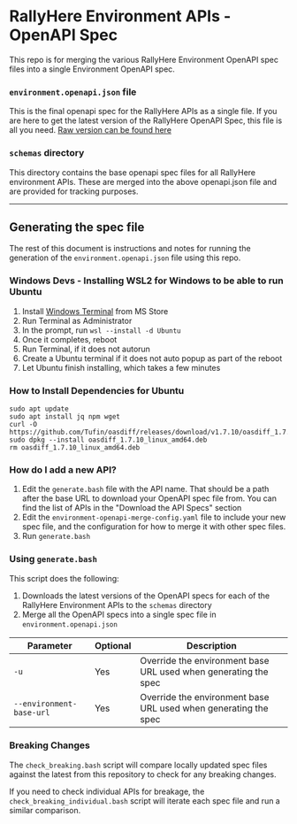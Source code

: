# RallyHere Environment APIs - OpenAPI Spec

This repo is for merging the various RallyHere Environment OpenAPI spec files into a single Environment OpenAPI spec.

### `environment.openapi.json` file

This is the final openapi spec for the RallyHere APIs as a single file.  If you are here to get the latest version of the RallyHere OpenAPI Spec, this file is all you need.  [Raw version can be found here](https://github.com/RallyHereInteractive/openapi-spec-environment/blob/main/environment.openapi.json)


### `schemas` directory

This directory contains the base openapi spec files for all RallyHere environment APIs.  These are merged into the above openapi.json file and are provided for tracking purposes.

---

## Generating the spec file

The rest of this document is instructions and notes for running the generation of the `environment.openapi.json` file using this repo.

### Windows Devs - Installing WSL2 for Windows to be able to run Ubuntu
1. Install [Windows Terminal](https://apps.microsoft.com/store/detail/windows-terminal/9N0DX20HK701?hl=en-us&gl=us&rtc=1) from MS Store
2. Run Terminal as Administrator
3. In the prompt, run `wsl --install -d Ubuntu`
4. Once it completes, reboot
5. Run Terminal, if it does not autorun
6. Create a Ubuntu terminal if it does not auto popup as part of the reboot
7. Let Ubuntu finish installing, which takes a few minutes

### How to Install Dependencies for Ubuntu
```
sudo apt update
sudo apt install jq npm wget
curl -O https://github.com/Tufin/oasdiff/releases/download/v1.7.10/oasdiff_1.7.10_linux_amd64.deb
sudo dpkg --install oasdiff_1.7.10_linux_amd64.deb
rm oasdiff_1.7.10_linux_amd64.deb
```

### How do I add a new API?

1. Edit the `generate.bash` file with the API name.  That should be a path after the base URL to download your OpenAPI spec file from.  You can find the list of APIs in the "Download the API Specs" section
2. Edit the `environment-openapi-merge-config.yaml` file to include your new spec file, and the configuration for how to merge it with other spec files.
3. Run `generate.bash`

### Using `generate.bash`

This script does the following:

1. Downloads the latest versions of the OpenAPI specs for each of the RallyHere Environment APIs to the `schemas` directory
2. Merge all the OpenAPI specs into a single spec file in `environment.openapi.json`

| Parameter | Optional | Description |
| ---- | --- | --- |
| `-u` | Yes | Override the environment base URL used when generating the spec |
|  `--environment-base-url` | Yes | Override the environment base URL used when generating the spec |

### Breaking Changes

The `check_breaking.bash` script will compare locally updated spec files against the latest from this repository to check for any breaking changes.

If you need to check individual APIs for breakage, the `check_breaking_individual.bash` script will iterate each spec file and run a similar comparison.
